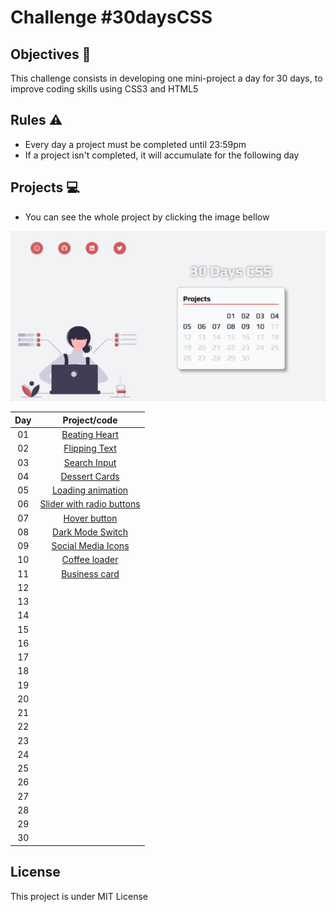 # Challenge #30daysCSS 

## Objectives 🎯
This challenge consists in developing one mini-project a day for 30 days, to improve coding skills using CSS3 and HTML5

## Rules ⚠️
- Every day a project must be completed until 23:59pm
- If a project isn't completed, it will accumulate for the following day

## Projects 💻

- You can see the whole project by clicking the image bellow

[<img src="./assets/landing-page.png" width="800px"/>](https://30daysofcss-driellyps.vercel.app/)

|Day|Project/code|
|:--:|:--:|
|01|[Beating Heart](https://github.com/driellyps/30daysCSS/tree/master/projects/day01)|
|02|[Flipping Text](https://github.com/driellyps/30daysCSS/tree/master/projects/day02)|
|03|[Search Input](https://github.com/driellyps/30daysCSS/tree/master/projects/day03)|
|04|[Dessert Cards](https://github.com/driellyps/30daysCSS/tree/master/projects/day04)|
|05|[Loading animation](https://github.com/driellyps/30daysCSS/tree/master/projects/day05)|
|06|[Slider with radio buttons](https://github.com/driellyps/30daysCSS/tree/master/projects/day06)|
|07|[Hover button](https://github.com/driellyps/30daysCSS/tree/master/projects/day07)|
|08|[Dark Mode Switch](https://github.com/driellyps/30daysCSS/tree/master/projects/day08)|
|09|[Social Media Icons](https://github.com/driellyps/30daysCSS/tree/master/projects/day09)|
|10|[Coffee loader](https://github.com/driellyps/30daysCSS/tree/master/projects/day10)|
|11|[Business card](https://github.com/driellyps/30daysCSS/tree/master/projects/day11)|
|12|[]()|
|13|[]()|
|14|[]()|
|15|[]()|
|16|[]()|
|17|[]()|
|18|[]()|
|19|[]()|
|20|[]()|
|21|[]()|
|22|[]()|
|23|[]()|
|24|[]()|
|25|[]()|
|26|[]()|
|27|[]()|
|28|[]()|
|29|[]()|
|30|[]()|



## License
This project is under MIT License
